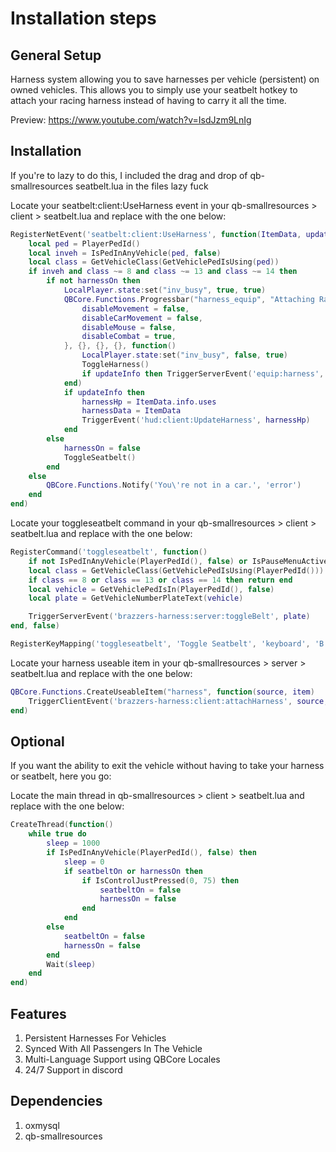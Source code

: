 # Installation steps

## General Setup
Harness system allowing you to save harnesses per vehicle (persistent) on owned vehicles. This allows you to simply use your seatbelt hotkey to attach your racing harness instead of having to carry it all the time.

Preview: https://www.youtube.com/watch?v=IsdJzm9LnIg

## Installation
If you're to lazy to do this, I included the drag and drop of qb-smallresources seatbelt.lua in the files lazy fuck

Locate your seatbelt:client:UseHarness event in your qb-smallresources > client > seatbelt.lua and replace with the one below:
```lua
RegisterNetEvent('seatbelt:client:UseHarness', function(ItemData, updateInfo) -- On Item Use (registered server side)
    local ped = PlayerPedId()
    local inveh = IsPedInAnyVehicle(ped, false)
    local class = GetVehicleClass(GetVehiclePedIsUsing(ped))
    if inveh and class ~= 8 and class ~= 13 and class ~= 14 then
        if not harnessOn then
            LocalPlayer.state:set("inv_busy", true, true)
            QBCore.Functions.Progressbar("harness_equip", "Attaching Race Harness", 5000, false, true, {
                disableMovement = false,
                disableCarMovement = false,
                disableMouse = false,
                disableCombat = true,
            }, {}, {}, {}, function()
                LocalPlayer.state:set("inv_busy", false, true)
                ToggleHarness()
                if updateInfo then TriggerServerEvent('equip:harness', ItemData) end
            end)
            if updateInfo then
                harnessHp = ItemData.info.uses
                harnessData = ItemData
                TriggerEvent('hud:client:UpdateHarness', harnessHp)
            end
        else
            harnessOn = false
            ToggleSeatbelt()
        end
    else
        QBCore.Functions.Notify('You\'re not in a car.', 'error')
    end
end)
```
Locate your toggleseatbelt command in your qb-smallresources > client > seatbelt.lua and replace with the one below:
```lua
RegisterCommand('toggleseatbelt', function()
    if not IsPedInAnyVehicle(PlayerPedId(), false) or IsPauseMenuActive() then return end
    local class = GetVehicleClass(GetVehiclePedIsUsing(PlayerPedId()))
    if class == 8 or class == 13 or class == 14 then return end
    local vehicle = GetVehiclePedIsIn(PlayerPedId(), false)
    local plate = GetVehicleNumberPlateText(vehicle)

    TriggerServerEvent('brazzers-harness:server:toggleBelt', plate)
end, false)

RegisterKeyMapping('toggleseatbelt', 'Toggle Seatbelt', 'keyboard', 'B')
```
Locate your harness useable item in your qb-smallresources > server > seatbelt.lua and replace with the one below:
```lua
QBCore.Functions.CreateUseableItem("harness", function(source, item)
    TriggerClientEvent('brazzers-harness:client:attachHarness', source, item)
end)
```

## Optional

If you want the ability to exit the vehicle without having to take your harness or seatbelt, here you go: 

Locate the main thread in qb-smallresources > client > seatbelt.lua and replace with the one below:
```lua
CreateThread(function()
    while true do
        sleep = 1000
        if IsPedInAnyVehicle(PlayerPedId(), false) then
            sleep = 0
            if seatbeltOn or harnessOn then
                if IsControlJustPressed(0, 75) then
                    seatbeltOn = false
                    harnessOn = false
                end
            end
        else
            seatbeltOn = false
            harnessOn = false
        end
        Wait(sleep)
    end
end)
```

## Features
1. Persistent Harnesses For Vehicles
2. Synced With All Passengers In The Vehicle 
4. Multi-Language Support using QBCore Locales
5.  24/7 Support in discord

## Dependencies
1. oxmysql
2. qb-smallresources